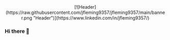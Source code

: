 <div align='center'>[![Header](https://raw.githubusercontent.com/jfleming9357/jfleming9357/main/banner.png "Header")](https://www.linkedin.com/in/jfleming9357/)</div>

### Hi there 👋



<!--
**jfleming9357/jfleming9357** is a ✨ _special_ ✨ repository because its `README.md` (this file) appears on your GitHub profile.


Here are some ideas to get you started:

- 🔭 I’m currently working on ...
- 🌱 I’m currently learning ...
- 👯 I’m looking to collaborate on ...
- 🤔 I’m looking for help with ...
- 💬 Ask me about ...
- 📫 How to reach me: ...
- 😄 Pronouns: ...
- ⚡ Fun fact: ...
-->
